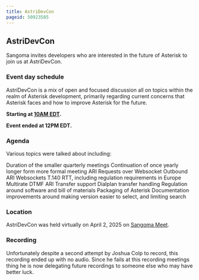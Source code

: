 ```yaml
---
title: AstriDevCon
pageid: 50923585
---
```


AstriDevCon
-----------

Sangoma invites developers who are interested in the future of Asterisk to join us at AstriDevCon.

### Event day schedule

AstriDevCon is a mix of open and focused discussion all on topics within the realm of Asterisk development, primarily regarding current concerns that Asterisk faces and how to improve Asterisk for the future.

**Starting at [10AM EDT](https://www.timeanddate.com/worldclock/fixedtime.html?msg=AstriDevCon+2025+April&iso=20250402T10&p1=250&ah=6).**

**Event ended at 12PM EDT.**

### Agenda

Various topics were talked about including:

Duration of the smaller quarterly meetings
Continuation of once yearly longer form more formal meeting
ARI Requests over Websocket
Outbound ARI Websockets
T.140 RTT, including regulation requirements in Europe
Multirate DTMF
ARI Transfer support
Dialplan transfer handling
Regulation around software and bill of materials
Packaging of Asterisk
Documentation improvements around making version easier to select, and limiting search

### Location

AstriDevCon was held virtually on April 2, 2025 on [Sangoma Meet](https://meet.sangoma.com/AstriDevCon).

### Recording

Unfortunately despite a second attempt by Joshua Colp to record, this recording ended up with no audio. Since he fails at this recording meetings thing he is now delegating future recordings to someone else who may have better luck.
